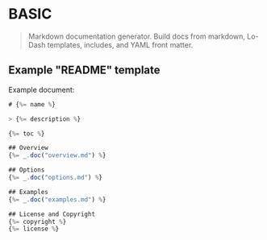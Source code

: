 # BASIC

> Markdown documentation generator. Build docs from markdown, Lo-Dash templates, includes, and YAML front matter.

## Example "README" template

Example document:

```js
# {%= name %}

> {%= description %}

{%= toc %}

## Overview
{%= _.doc("overview.md") %}

## Options
{%= _.doc("options.md") %}

## Examples
{%= _.doc("examples.md") %}

## License and Copyright
{%= copyright %}
{%= license %}
```